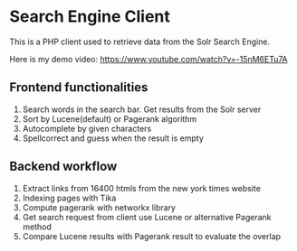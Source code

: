 # Search Engine Client

This is a PHP client used to retrieve data from the Solr Search Engine.<br />

Here is my demo video: https://www.youtube.com/watch?v=-15nM6ETu7A<br />

## Frontend functionalities
1. Search words in the search bar. Get results from the Solr server<br />
2. Sort by Lucene(default) or Pagerank algorithm<br />
3. Autocomplete by given characters<br />
4. Spellcorrect and guess when the result is empty<br />

## Backend workflow
1. Extract links from 16400 htmls from the new york times website<br />
2. Indexing pages with Tika<br />
3. Compute pagerank with networkx library<br />
4. Get search request from client use Lucene or alternative Pagerank method<br />
6. Compare Lucene results with Pagerank result to evaluate the overlap<br />

